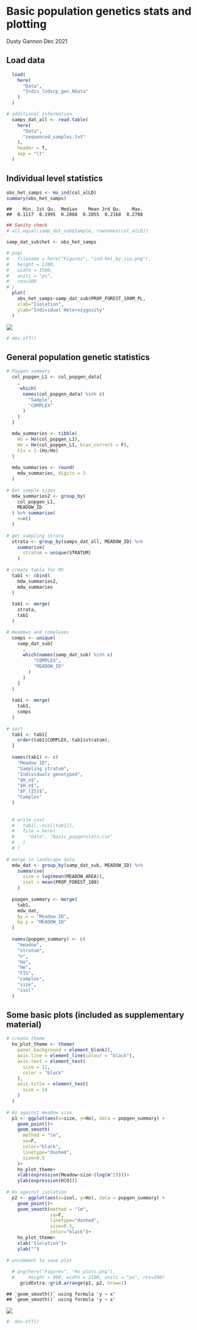 Basic population genetics stats and plotting
================
Dusty Gannon
Dec 2021

## Load data

``` r
  load(
    here(
      "Data",
      "Indiv_lndscp_gen.RData"
    )
  )

# additional information
  samps_dat_all <- read.table(
    here(
      "Data",
      "sequenced_samples.txt"
    ),
    header = T,
    sep = "\t"
  )
```

## Individual level statistics

``` r
obs_het_samps <- Ho_ind(col_alLD)
summary(obs_het_samps)
```

    ##    Min. 1st Qu.  Median    Mean 3rd Qu.    Max. 
    ##  0.1117  0.1995  0.2088  0.2055  0.2168  0.2708

``` r
## Sanity check
# all.equal(samp_dat_sub$Sample, rownames(col_alLD))

samp_dat_sub$het <- obs_het_samps

# png(
#   filename = here("Figures", "ind-het_by_iso.png"),
#   height = 1200,
#   width = 1500,
#   units = "px",
#   res=300
# )
  plot(
    obs_het_samps~samp_dat_sub$PROP_FOREST_100M_PL, 
    xlab="Isolation", 
    ylab="Individual Heterozygosity"
  )
```

![](summaries-and-plotting_files/figure-gfm/unnamed-chunk-2-1.png)<!-- -->

``` r
# dev.off()
```

## General population genetic statistics

``` r
# Popgen summary
  col_popgen_L1 <- col_popgen_data[
    ,
    -which(
      names(col_popgen_data) %in% c(
        "Sample",
        "COMPLEX"
      )
    )
  ]

  mdw_summaries <- tibble(
    Ho = Ho(col_popgen_L1),
    He = He(col_popgen_L1, bias_correct = F),
    Fis = 1-(Ho/He)
  )
  
  mdw_summaries <- round(
    mdw_summaries, digits = 3
  )
  
# Get sample sizes
  mdw_summaries2 <- group_by(
    col_popgen_L1,
    MEADOW_ID
  ) %>% summarise(
    n=n()
  )
  
# get sampling strata
  strata <- group_by(samps_dat_all, MEADOW_ID) %>%
    summarise(
      stratum = unique(STRATUM)
    )
  
# create table for MS
  tab1 <- cbind(
    mdw_summaries2,
    mdw_summaries
  )
  
  tab1 <- merge(
    strata,
    tab1
  )

# meadows and complexes
  comps <- unique(
    samp_dat_sub[
      ,
      which(names(samp_dat_sub) %in% c(
          "COMPLEX",
          "MEADOW_ID"
        )
      )
    ]
  )
  
  tab1 <- merge(
    tab1,
    comps
  )
  
# sort
  tab1 <- tab1[
    order(tab1$COMPLEX, tab1$stratum),
  ]
  
  names(tab1) <- c(
    "Meadow ID",
    "Sampling stratum",
    "Individuals genotyped",
    "$H_o$",
    "$H_e$",
    "$F_{IS}$",
    "Complex"
  )
  
  
  # write_csv(
  #   tab1[,-ncol(tab1)],
  #   file = here(
  #     "Data", "basic_popgenstats.csv"
  #   )
  # )
  
# merge in landscape data
  mdw_dat <- group_by(samp_dat_sub, MEADOW_ID) %>%
    summarise(
      size = log(mean(MEADOW_AREA)),
      isol = mean(PROP_FOREST_100)
    )
  
  popgen_summary <- merge(
    tab1,
    mdw_dat,
    by.x = "Meadow ID",
    by.y = "MEADOW_ID"
  )
  
  names(popgen_summary) <- c(
    "meadow",
    "stratum",
    "n",
    "Ho",
    "He",
    "FIS",
    "complex",
    "size",
    "isol"
  )
```

## Some basic plots (included as supplementary material)

``` r
# create theme
  ho_plot_theme <- theme(
    panel.background = element_blank(),
    axis.line = element_line(colour = "black"),
    axis.text = element_text(
      size = 12,
      color = "black"
    ),
    axis.title = element_text(
      size = 14
    )
  )
  
# Ho against meadow size
  p1 <- ggplot(aes(x=size, y=Ho), data = popgen_summary) +
    geom_point()+
    geom_smooth(
      method = "lm", 
      se=F, 
      color="black", 
      linetype="dashed",
      size=0.5
    )+
    ho_plot_theme+
    xlab(expression(Meadow~size~(log(m^2))))+
    ylab(expression(H[O]))
    
# Ho against isolation
  p2 <- ggplot(aes(x=isol, y=Ho), data = popgen_summary) +
    geom_point()+
    geom_smooth(method = "lm", 
                se=F, 
                linetype="dashed",
                size=0.5,
                color="black")+
    ho_plot_theme+
    xlab("Isolation")+
    ylab("")
  
# uncomment to save plot
  
  # png(here("Figures", "Ho_plots.png"), 
  #     height = 900, width = 2100, units = "px", res=300)
     gridExtra::grid.arrange(p1, p2, nrow=1)
```

    ## `geom_smooth()` using formula 'y ~ x'
    ## `geom_smooth()` using formula 'y ~ x'

![](summaries-and-plotting_files/figure-gfm/unnamed-chunk-4-1.png)<!-- -->

``` r
#  dev.off()
```
